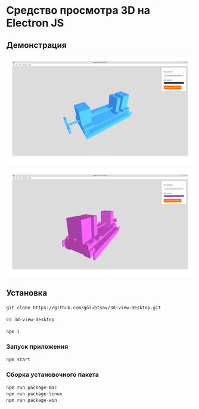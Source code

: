 # Средство просмотра 3D на Electron JS

## Демонстрация

![Приложение](./docs/images/app-1.png)

![Приложение](./docs/images/app-2.png)

## Установка

```
git clone https://github.com/golubtsov/3d-view-desktop.git

cd 3d-view-desktop

npm i
```

### Запуск приложения

```
npm start
```

### Сборка установочного пакета

```php
npm run package-mac
npm run package-linux
npm run package-win
```
